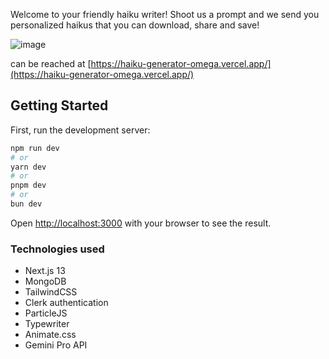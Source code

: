 
Welcome to your friendly haiku writer! Shoot us a prompt and we send you personalized haikus that you can download, share and save!

![image](https://github.com/orackle/haiku-generator/assets/42990726/f30ec906-4123-4467-a4c9-be78cbd1f63d)


can be reached at [https://haiku-generator-omega.vercel.app/](https://haiku-generator-omega.vercel.app/)
## Getting Started

First, run the development server:

```bash
npm run dev
# or
yarn dev
# or
pnpm dev
# or
bun dev
```

Open [http://localhost:3000](http://localhost:3000) with your browser to see the result.

### Technologies used

- Next.js 13
- MongoDB
- TailwindCSS
- Clerk authentication
- ParticleJS
- Typewriter
- Animate.css
- Gemini Pro API
